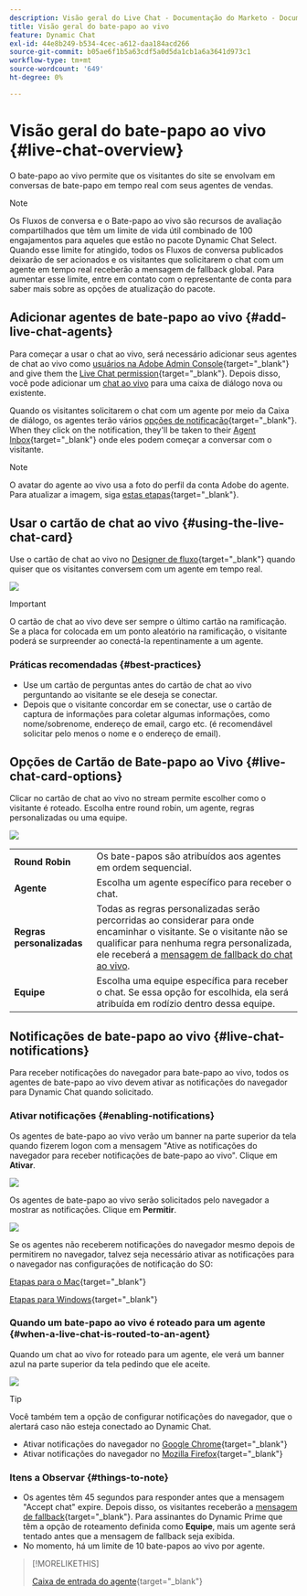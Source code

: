```yaml
---
description: Visão geral do Live Chat - Documentação do Marketo - Documentação do produto
title: Visão geral do bate-papo ao vivo
feature: Dynamic Chat
exl-id: 44e8b249-b534-4cec-a612-daa184acd266
source-git-commit: b05ae6f1b5a63cdf5a0d5da1cb1a6a3641d973c1
workflow-type: tm+mt
source-wordcount: '649'
ht-degree: 0%

---
```


# Visão geral do bate-papo ao vivo {#live-chat-overview}

O bate-papo ao vivo permite que os visitantes do site se envolvam em conversas de bate-papo em tempo real com seus agentes de vendas.

>[!NOTE]
>
>Os Fluxos de conversa e o Bate-papo ao vivo são recursos de avaliação compartilhados que têm um limite de vida útil combinado de 100 engajamentos para aqueles que estão no pacote Dynamic Chat Select. Quando esse limite for atingido, todos os Fluxos de conversa publicados deixarão de ser acionados e os visitantes que solicitarem o chat com um agente em tempo real receberão a mensagem de fallback global. Para aumentar esse limite, entre em contato com o representante de conta para saber mais sobre as opções de atualização do pacote.

## Adicionar agentes de bate-papo ao vivo {#add-live-chat-agents}

Para começar a usar o chat ao vivo, será necessário adicionar seus agentes de chat ao vivo como [usuários na Adobe Admin Console](/help/marketo/product-docs/demand-generation/dynamic-chat/setup-and-configuration/add-or-remove-chat-users.md#add-a-chat-user){target="_blank"} and give them the [Live Chat permission](/help/marketo/product-docs/demand-generation/dynamic-chat/setup-and-configuration/permissions.md){target="_blank"}. Depois disso, você pode adicionar um [chat ao vivo](#using-the-live-chat-card) para uma caixa de diálogo nova ou existente.

Quando os visitantes solicitarem o chat com um agente por meio da Caixa de diálogo, os agentes terão vários [opções de notificação](/help/marketo/product-docs/demand-generation/dynamic-chat/live-chat/agent-inbox.md#live-chat-notifications){target="_blank"}. When they click on the notification, they'll be taken to their [Agent Inbox](/help/marketo/product-docs/demand-generation/dynamic-chat/live-chat/agent-inbox.md){target="_blank"} onde eles podem começar a conversar com o visitante.

>[!NOTE]
>
>O avatar do agente ao vivo usa a foto do perfil da conta Adobe do agente. Para atualizar a imagem, siga [estas etapas](https://helpx.adobe.com/manage-account/using/edit-adobe-account-personal-profile.html){target="_blank"}.

## Usar o cartão de chat ao vivo {#using-the-live-chat-card}

Use o cartão de chat ao vivo no [Designer de fluxo](/help/marketo/product-docs/demand-generation/dynamic-chat/automated-chat/stream-designer.md){target="_blank"} quando quiser que os visitantes conversem com um agente em tempo real.

![](assets/live-chat-overview-1.png)

>[!IMPORTANT]
>
>O cartão de chat ao vivo deve ser sempre o último cartão na ramificação. Se a placa for colocada em um ponto aleatório na ramificação, o visitante poderá se surpreender ao conectá-la repentinamente a um agente.

### Práticas recomendadas {#best-practices}

* Use um cartão de perguntas antes do cartão de chat ao vivo perguntando ao visitante se ele deseja se conectar.
* Depois que o visitante concordar em se conectar, use o cartão de captura de informações para coletar algumas informações, como nome/sobrenome, endereço de email, cargo etc. (é recomendável solicitar pelo menos o nome e o endereço de email).

## Opções de Cartão de Bate-papo ao Vivo {#live-chat-card-options}

Clicar no cartão de chat ao vivo no stream permite escolher como o visitante é roteado. Escolha entre round robin, um agente, regras personalizadas ou uma equipe.

![](assets/live-chat-overview-2.png)

<table> 
 <tbody> 
  <tr> 
   <td><b>Round Robin</b></td>
   <td>Os bate-papos são atribuídos aos agentes em ordem sequencial.</td>
  </tr> 
  <tr> 
   <td><b>Agente</b></td>
   <td>Escolha um agente específico para receber o chat.</td>
  </tr>
    <tr> 
   <td><b>Regras personalizadas</b></td>
   <td>Todas as regras personalizadas serão percorridas ao considerar para onde encaminhar o visitante. Se o visitante não se qualificar para nenhuma regra personalizada, ele receberá a <a href="/help/marketo/product-docs/demand-generation/dynamic-chat/setup-and-configuration/agent-management.md#live-chat-fallback" target="_blank">mensagem de fallback do chat ao vivo</a>.</td>
  </tr> 
  <tr> 
   <td><b>Equipe</b></td>
   <td>Escolha uma equipe específica para receber o chat. Se essa opção for escolhida, ela será atribuída em rodízio dentro dessa equipe.</td>
  </tr>
 </tbody> 
</table>

## Notificações de bate-papo ao vivo {#live-chat-notifications}

Para receber notificações do navegador para bate-papo ao vivo, todos os agentes de bate-papo ao vivo devem ativar as notificações do navegador para Dynamic Chat quando solicitado.

### Ativar notificações {#enabling-notifications}

Os agentes de bate-papo ao vivo verão um banner na parte superior da tela quando fizerem logon com a mensagem &quot;Ative as notificações do navegador para receber notificações de bate-papo ao vivo&quot;. Clique em **Ativar**.

![](assets/live-chat-overview-4.png)

Os agentes de bate-papo ao vivo serão solicitados pelo navegador a mostrar as notificações. Clique em **Permitir**.

![](assets/live-chat-overview-5.png)

Se os agentes não receberem notificações do navegador mesmo depois de permitirem no navegador, talvez seja necessário ativar as notificações para o navegador nas configurações de notificação do SO:

[Etapas para o Mac](https://support.apple.com/guide/mac-help/change-notifications-settings-mh40583/mac){target="_blank"}

[Etapas para Windows](https://support.microsoft.com/en-us/windows/change-notification-settings-in-windows-8942c744-6198-fe56-4639-34320cf9444e){target="_blank"}

### Quando um bate-papo ao vivo é roteado para um agente {#when-a-live-chat-is-routed-to-an-agent}

Quando um chat ao vivo for roteado para um agente, ele verá um banner azul na parte superior da tela pedindo que ele aceite.

![](assets/live-chat-overview-3.png)

>[!TIP]
>
>Você também tem a opção de configurar notificações do navegador, que o alertará caso não esteja conectado ao Dynamic Chat.
>
>* Ativar notificações do navegador no [Google Chrome](https://support.google.com/chrome/answer/3220216?hl=en&amp;co=GENIE.Platform%3DDesktop){target="_blank"}
>* Ativar notificações do navegador no [Mozilla Firefox](https://support.mozilla.org/en-US/kb/push-notifications-firefox){target="_blank"}

### Itens a Observar {#things-to-note}

* Os agentes têm 45 segundos para responder antes que a mensagem &quot;Accept chat&quot; expire. Depois disso, os visitantes receberão a [mensagem de fallback](/help/marketo/product-docs/demand-generation/dynamic-chat/setup-and-configuration/agent-management.md#live-chat-fallback){target="_blank"}. Para assinantes do Dynamic Prime que têm a opção de roteamento definida como **Equipe**, mais um agente será tentado antes que a mensagem de fallback seja exibida.
* No momento, há um limite de 10 bate-papos ao vivo por agente.

>[!MORELIKETHIS]
>
>[Caixa de entrada do agente](/help/marketo/product-docs/demand-generation/dynamic-chat/live-chat/agent-inbox.md){target="_blank"}
